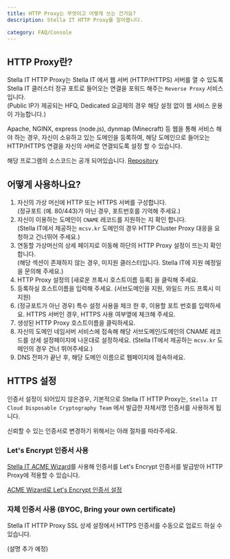 ```yaml
---
title: HTTP Proxy는 무엇이고 어떻게 쓰는 건가요?
description: Stella IT HTTP Proxy를 알아봅니다.

category: FAQ/Console
---
```


## HTTP Proxy란?
Stella IT HTTP Proxy는 Stella IT 에서 웹 서버 (HTTP/HTTPS) 서버를 열 수 있도록 Stella IT 클러스터 정규 포트로 들어오는 연결을 포워드 해주는 `Reverse Proxy` 서비스 입니다.  
(Public IP가 제공되는 HFQ, Dedicated 요금제의 경우 해당 설정 없이 웹 서비스 운용이 가능합니다.)  
  
Apache, NGINX, express (node.js), dynmap (Minecraft) 등 웹을 통해 서비스 해야 하는 경우, 자신이 소유하고 있는 도메인을 등록하여, 해당 도메인으로 들어오는 HTTP/HTTPS 연결을 자신의 서버로 연결되도록 설정 할 수 있습니다.  

해당 프로그램의 소스코드는 공개 되어있습니다. [Repository](https://github.com/Stella-IT/http-cluster-proxy)

## 어떻게 사용하나요?
1. 자신의 가상 머신에 HTTP 또는 HTTPS 서버를 구성합니다.  
   (정규포트 (예. 80/443)가 아닌 경우, 포트번호를 기억해 주세요.)
2. 자신이 이용하는 도메인이 `CNAME` 레코드를 지원하는 지 확인 합니다.  
   (Stella IT에서 제공하는 `mcsv.kr` 도메인의 경우 HTTP Cluster Proxy 대응을 요청하고 건너뛰어 주세요.)
3. 연동할 가상머신의 상세 페이지로 이동해 하단의 HTTP Proxy 설정이 뜨는지 확인합니다.  
   (해당 섹션이 존재하지 않는 경우, 미지원 클러스터입니다. Stella IT에 지원 예정일을 문의해 주세요.)  
4. HTTP Proxy 설정의 [새로운 프록시 호스트이름 등록] 을 클릭해 주세요.
5. 등록하실 호스트이름을 입력해 주세요. (서브도메인을 지원, 와일드 카드 프록시 미지원)
6. (정규포트가 아닌 경우) 특수 설정 사용을 체크 한 후, 이용할 포트 번호를 입력하세요. HTTPS 서버인 경우, HTTPS 사용 여부옆에 체크해 주세요.
7. 생성된 HTTP Proxy 호스트이름을 클릭하세요.
8. 자신의 도메인 네임서버 서비스에 접속해 해당 서브도메인/도메인의 CNAME 레코드를 상세 설정페이지에 나온대로 설정하세요.
   (Stella IT에서 제공하는 `mcsv.kr` 도메인의 경우 건너 뛰어주세요.)
9. DNS 전파가 끝난 후, 해당 도메인 이름으로 웹페이지에 접속하세요.

## HTTPS 설정
인증서 설정이 되어있지 않은경우, 기본적으로 Stella IT HTTP Proxy는, `Stella IT Cloud Disposable Cryptography Team` 에서 발급한 자체서명 인증서를 사용하게 됩니다.  
  
신뢰할 수 있는 인증서로 변경하기 위해서는 아래 절차를 따라주세요.

### Let's Encrypt 인증서 사용
[Stella IT ACME Wizard](https://github.com/Stella-IT/acme-wizard)를 사용해 인증서를 Let's Encrypt 인증서를 발급받아 HTTP Proxy에 적용할 수 있습니다.  
  
[ACME Wizard로 Let's Encrypt 인증서 설정](/faq/console/setup-letsencrypt-with-acme-wizard)

### 자체 인증서 사용 (BYOC, Bring your own certificate)
Stella IT HTTP Proxy SSL 상세 설정에서 HTTPS 인증서를 수동으로 업로드 하실 수 있습니다.  

(설명 추가 예정)



